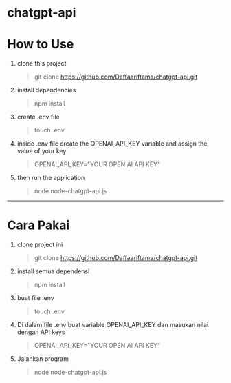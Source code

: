 # chatgpt-api

<h1>How to Use</h1>

1. clone this project

   >git clone https://github.com/Daffaariftama/chatgpt-api.git

2. install dependencies
   
   >npm install

3. create .env file

   >touch .env

4. inside .env file create the OPENAI_API_KEY variable and assign the value of your key

   >OPENAI_API_KEY="YOUR OPEN AI API KEY"

5. then run the application

   >node node-chatgpt-api.js
  
  ---
  
  <h1>Cara Pakai</h1>

1. clone project ini

   >git clone https://github.com/Daffaariftama/chatgpt-api.git

2. install semua dependensi 
   
   >npm install

3. buat file .env

   >touch .env

4. Di dalam file .env buat variable OPENAI_API_KEY dan masukan nilai dengan API keys 

   >OPENAI_API_KEY="YOUR OPEN AI API KEY"

5. Jalankan program

   >node node-chatgpt-api.js
